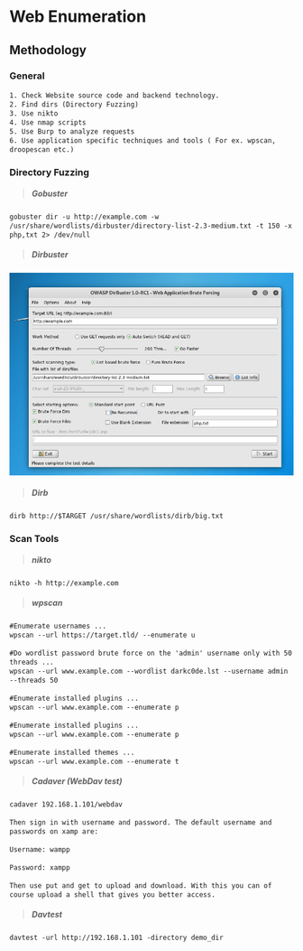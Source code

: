 # Web Enumeration

## Methodology

### General
```
1. Check Website source code and backend technology.
2. Find dirs (Directory Fuzzing)
3. Use nikto
4. Use nmap scripts
5. Use Burp to analyze requests
6. Use application specific techniques and tools ( For ex. wpscan, droopescan etc.)
```

### Directory Fuzzing

> ##### Gobuster
```
gobuster dir -u http://example.com -w /usr/share/wordlists/dirbuster/directory-list-2.3-medium.txt -t 150 -x php,txt 2> /dev/null

```

> ##### Dirbuster
![Dirbuster Example](..\Images\dirbuster.png)

> ##### Dirb
```
dirb http://$TARGET /usr/share/wordlists/dirb/big.txt 
```

### Scan Tools

> ##### nikto
```
nikto -h http://example.com
```

> ##### wpscan
```
#Enumerate usernames ...
wpscan --url https://target.tld/ --enumerate u

#Do wordlist password brute force on the 'admin' username only with 50 threads ...
wpscan --url www.example.com --wordlist darkc0de.lst --username admin --threads 50

#Enumerate installed plugins ...
wpscan --url www.example.com --enumerate p

#Enumerate installed plugins ...
wpscan --url www.example.com --enumerate p

#Enumerate installed themes ...
wpscan --url www.example.com --enumerate t

```
> ##### Cadaver (WebDav test)
```
cadaver 192.168.1.101/webdav

Then sign in with username and password. The default username and passwords on xamp are:

Username: wampp

Password: xampp

Then use put and get to upload and download. With this you can of course upload a shell that gives you better access.
```

> ##### Davtest
```
davtest -url http://192.168.1.101 -directory demo_dir
```



